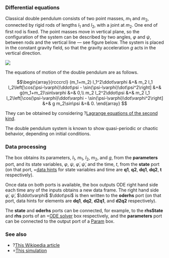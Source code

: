 ### Differential equations
Classical double pendulum consists of two point masses, $m_1$ and $m_2$, connected by rigid rods of lengths $l_1$ and $l_2$, with a joint at $m_2$. One end of first rod is fixed.
The point masses move in vertical plane, so the configuration of the system can be described by two angles, $\varphi$ and $\psi$, between rods and the vertical line &mdash; see
figure below. The system is placed in the constant gravity field, so that the gravity acceleration $g$ acts in the vertical direction.

![](/img/-/double-pendulum.png)

The equations of motion of the double pendulum are as follows.

$$\begin{array}{rcccrcl}
(m_1+m_2) l_1^2\ddot\varphi &+& m_2 l_1 l_2\left[\cos(\psi-\varphi)\ddot\psi - \sin(\psi-\varphi)\dot\psi^2\right] &+& g(m_1+m_2)\sin\varphi &=& 0,\\
m_2 l_2^2\ddot\psi &+& m_2 l_1 l_2\left[\cos(\psi-\varphi)\ddot\varphi - \sin(\psi-\varphi)\dot\varphi^2\right] &+& g m_2\sin\psi &=& 0.
\end{array}
$$

They can be obtained by considering ?[Lagrange equations of the second kind](http://en.wikipedia.org/wiki/Lagrangian_mechanics).

The double pendulum system is known to show quasi-periodic or chaotic behavior, depending on initial conditions.

### Data processing
The box obtains its parameters, $l_1$, $m_1$, $l_2$, $m_2$, and $g$, from the **parameters** port, and its state variables, $\varphi$, $\psi$, $\dot\varphi$, $\dot\psi$, and the time, $t$,
from the **state** port (on that port, =[data hints](/doc#page/general-data) for state variables and time are **q1**, **q2**, **dq1**, **dq2**, **t** respectively).

Once data on both ports is available, the box outputs ODE right hand side each time any of the inputs obtains a new data frame.
The right hand side $\dot\varphi$, $\dot\psi$, $\ddot\varphi$ $\ddot\psi$ is then written to the **oderhs** port (on that port, data hints for elements are **dq1**, **dq2**, **d2q1**, and **d2q2** respectively).

The **state** and **oderhs** ports can be connected, for example, to the **rhsState** and **rhs** ports of an =[ODE solver](/doc#box/Rk4) box respectively,
and the **parameters** port can be connected to the output port of a [Param](/doc#box/Param) box.

### See also
- ?[This Wikipedia article](http://en.wikipedia.org/wiki/Double_pendulum)
- =[This simulation](/editor?sim=double-pendulum-psec-interactive2)
